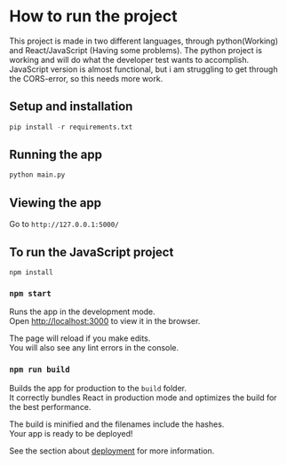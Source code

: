 # How to run the project

This project is made in two different languages, through python(Working) and React/JavaScript (Having some problems).
The python project is working and will do what the developer test wants to accomplish.
JavaScript version is almost functional, but i am struggling to get through the CORS-error, so this needs more work.

## Setup and installation

```python
pip install -r requirements.txt
```

## Running the app

```python
python main.py
```

## Viewing the app

Go to ```http://127.0.0.1:5000/```

## To run the  JavaScript project

```terminal
npm install
```

### `npm start`

Runs the app in the development mode.\
Open [http://localhost:3000](http://localhost:3000) to view it in the browser.

The page will reload if you make edits.\
You will also see any lint errors in the console.

### `npm run build`

Builds the app for production to the `build` folder.\
It correctly bundles React in production mode and optimizes the build for the best performance.

The build is minified and the filenames include the hashes.\
Your app is ready to be deployed!

See the section about [deployment](https://facebook.github.io/create-react-app/docs/deployment) for more information.
